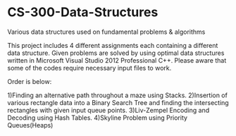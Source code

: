 # CS-300-Data-Structures
Various data structures used on fundamental problems &amp; algorithms

This project includes 4 different assignments each containing a different data structure.
Given problems are solved by using optimal data structures written in Microsoft Visual Studio 2012 Professional C++.
Please aware that some of the codes require necessary input files to work.

Order is below:

1)Finding an alternative path throughout a maze using Stacks.
2)Insertion of various rectangle data into a Binary Search Tree and finding the intersecting rectangles with given input queue points.
3)Liv-Zempel Encoding and Decoding using Hash Tables.
4)Skyline Problem using Priority Queues(Heaps)
